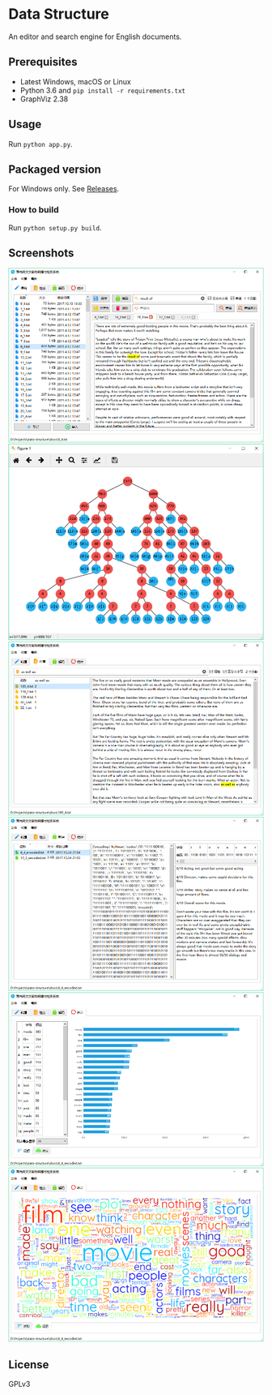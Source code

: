 # Data Structure
An editor and search engine for English documents.

## Prerequisites
- Latest Windows, macOS or Linux
- Python 3.6 and `pip install -r requirements.txt`
- GraphViz 2.38

## Usage
Run `python app.py`.

## Packaged version
For Windows only. See [Releases](https://github.com/yunv/data-structure/releases).
### How to build
Run `python setup.py build`.

## Screenshots
![](art/1.png)
![](art/6.png)
![](art/2.png)
![](art/3.png)
![](art/4.png)
![](art/5.png)

## License
GPLv3
